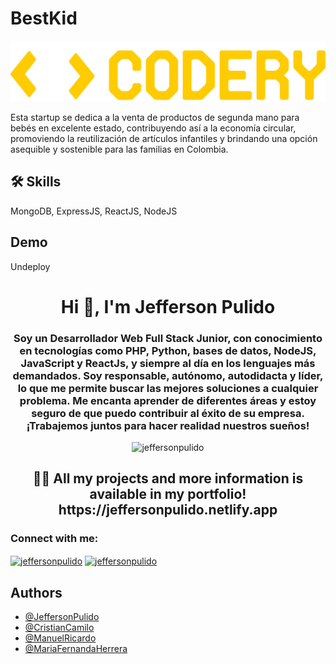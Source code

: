 # BestKid

![logo](https://raw.githubusercontent.com/CristianMontoya98/Legacy-Red-social-Progr-mate/4f6ddfdc42841b5756285afde485ddf0eb331458/src/assets/images/logo.svg)

Esta startup se dedica a la venta de productos de segunda mano para bebés en excelente estado, contribuyendo así a la economía circular, 
promoviendo la reutilización de artículos infantiles y brindando una opción asequible y sostenible para las familias en Colombia.

## 🛠 Skills
MongoDB, ExpressJS, ReactJS, NodeJS

## Demo

Undeploy

<h1 align="center">Hi 👋, I'm Jefferson Pulido</h1>
<h3 align="center">Soy un Desarrollador Web Full Stack Junior, con conocimiento en tecnologías como PHP, Python, bases de datos, NodeJS, JavaScript y ReactJs, y siempre al día en los lenguajes más demandados. Soy responsable, autónomo, autodidacta y líder, lo que me permite buscar las mejores soluciones a cualquier problema. Me encanta aprender de diferentes áreas y estoy seguro de que puedo contribuir al éxito de su empresa. ¡Trabajemos juntos para hacer realidad nuestros sueños!</h3>

<p align="center"> <img
        src="https://komarev.com/ghpvc/?username=jeffersonpulido&label=Profile%20views&color=dc3545&style=flat"
        alt="jeffersonpulido" /> </p>
<h2 align="center">👨‍💻 All my projects and more information is available in my portfolio! https://jeffersonpulido.netlify.app</h2>

<h3 align="left">Connect with me:</h3>
<p align="left">
    <a href="https://linkedin.com/in/jeffersonpulido" target="blank"><img align="center"
            src="https://raw.githubusercontent.com/rahuldkjain/github-profile-readme-generator/master/src/images/icons/Social/linked-in-alt.svg"
            alt="jeffersonpulido" height="30" width="40" /></a>
    <a href="https://github.com/JeffersonPulido" target="blank"><img align="center"
            src="https://raw.githubusercontent.com/rahuldkjain/github-profile-readme-generator/master/src/images/icons/Social/github.svg"
            alt="jeffersonpulido" height="30" width="40" /></a>
</p>

## Authors

- [@JeffersonPulido](https://www.github.com/JeffersonPulido)
- [@CristianCamilo](https://www.github.com/camilo7896)
- [@ManuelRicardo](https://www.github.com/manuel101284)
- [@MariaFernandaHerrera](https://www.github.com/MariaHerrera03)
